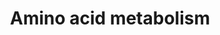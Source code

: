 ---
annotations:
- id: PW:0000011
  parent: classic metabolic pathway
  type: Pathway Ontology
  value: amino acid metabolic pathway
authors:
- MartijnVanIersel
- MaintBot
- Mkutmon
- Egonw
- Eweitz
citedin:
- link: PMC7650246
description: A complete overview of the metabolism of all 20 amino acids
last-edited: 2021-05-14
organisms:
- Mus musculus
redirect_from:
- /index.php/Pathway:WP662
- /instance/WP662
- /instance/WP662_rr122074
revision: r122074
schema-jsonld:
- '@context': https://schema.org/
  '@id': https://wikipathways.github.io/pathways/WP662.html
  '@type': Dataset
  creator:
    '@type': Organization
    name: WikiPathways
  description: A complete overview of the metabolism of all 20 amino acids
  keywords:
  - 2-oxo-glutarate
  - 5-OH-Trp
  - Acaa1
  - Acadm
  - Acas2l
  - Acetyl-CoA
  - Acly
  - Aco2
  - Aconitate
  - Adh1
  - Adh4
  - Adh5
  - Adh7
  - Ala-tRNA
  - Alanine
  - Aldh1a1
  - Aldh7a1
  - Aoc3
  - Arg-tRNA
  - Arg1
  - Arg2
  - Arginine
  - Arginino-succinate
  - Asl
  - Asns
  - Asparagine
  - Aspartate
  - Ass1
  - Auh
  - B-OH-butyrate
  - Bcat1
  - Bhmt
  - CPS
  - Cad
  - Carbamoyl-aspartate
  - Cbs
  - Citrate
  - Citrulline
  - Creatine P
  - Cs
  - Cth
  - Cystathionine
  - Cysteine
  - Dbh
  - Ddc
  - Dihydro-orotate
  - Dld
  - Dlst
  - Dopamine
  - Ehhadh
  - Epinephrine
  - Eprs
  - Ethanol
  - Fah
  - Fh1
  - Fumarate
  - G6Pase
  - Gclc
  - Gftcd
  - Glns
  - Gls
  - Glu-tRNA
  - Glucose
  - Glud
  - Glutamate
  - Glutamine
  - Glycine
  - Got1
  - Got2
  - Gpt
  - Gsr
  - Gss
  - Gst
  - Guanidinoacetate
  - Guanidinoacetate P
  - HCO3
  - Hadhsc
  - Hal
  - Hdc
  - Hibadh
  - Hibch
  - His-tRNA
  - Histamine
  - Histidine
  - Hmgcl
  - Hmgcs2
  - Hnmt
  - Homocysteine
  - Iars
  - Idh1
  - Ile-tRNA
  - Imidazole acetaldehyde
  - Indoleacetaldehyde
  - Indoleacetate
  - Isoleucine
  - Isovaleryl-CoA
  - Lactate
  - Lars2
  - Ldh1
  - Leu-tRNA
  - Leucine
  - Malate
  - Maoa
  - Mars2
  - Mccc1
  - Mdh1
  - Mdh2
  - Melanin
  - Met-tRNA
  - Methionine
  - Methyl-OH-butyryl-CoA
  - Methylacetoacetyl-CoA
  - Methylbutyryl-CoA
  - Methylcrotonyl-CoA
  - Methylglutaconyl-CoA
  - Mpst
  - Mut
  - N-Formylkynurenine
  - NADP
  - Norepinephrine
  - OH-indoleacetate
  - OH-isobutyrate
  - OH-isobutyryl-CoA
  - OH-isovaleryl-CoA
  - OH-methylglutaryl-CoA
  - Oat
  - Odc
  - Ogdh
  - Ornithine
  - Otc
  - Ox. glutathione
  - Oxaloacetate
  - Oxobutyrate
  - P-enolpyruvate
  - P4ha2
  - Pck1
  - Pcx
  - Pdha1
  - Pdha1 ina
  - Pdhx
  - Pdk4
  - Phe-tRNA
  - Phenylalanine
  - Pkm2
  - Pnmt
  - Prodh
  - Proline
  - Propionyl-CoA
  - Putrescine
  - Pycr1
  - Pycs
  - Pyruvate
  - R-S-glutathione
  - Rars
  - Red. Glutathione
  - Sdha
  - Sdhd
  - Sds
  - Serine
  - Serotonin
  - Sms
  - Spermidine
  - Spermine
  - Srm
  - Succinate
  - Succinyl-CoA
  - Suclg1
  - Tat
  - Tdo2
  - Th
  - Threonine
  - Thyroxine
  - Tiglyl-CoA
  - Tph1
  - Tpo
  - Trp-tRNA
  - Tryptamine
  - Tryptophan
  - Tyr-tRNA
  - Tyrosine
  - Urea
  - Val-tRNA
  - Vars2
  - Wars
  - carbamoyl-P
  - glutamate semialdehyde
  - glutamyl-P
  - glutamyl-cysteine
  - homogentisate
  - hydroxy-proline
  - isobutyryl-CoA
  - isocitrate
  - mercaptopyruvate
  - methacrylyl-CoA
  - methylhistamine
  - methylmalonate semialdehyde
  - methylmalonyl-CoA
  - oxo-isocaproate
  - oxo-isovalerate
  - oxo-methyl-valerate
  - pdhp
  - phtRNAs
  - pyrroline carboxylate
  - valine
  license: CC0
  name: Amino acid metabolism
seo: CreativeWork
title: Amino acid metabolism
wpid: WP662
---